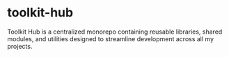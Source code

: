 # toolkit-hub
Toolkit Hub is a centralized monorepo containing reusable libraries, shared modules, and utilities designed to streamline development across all my projects.
